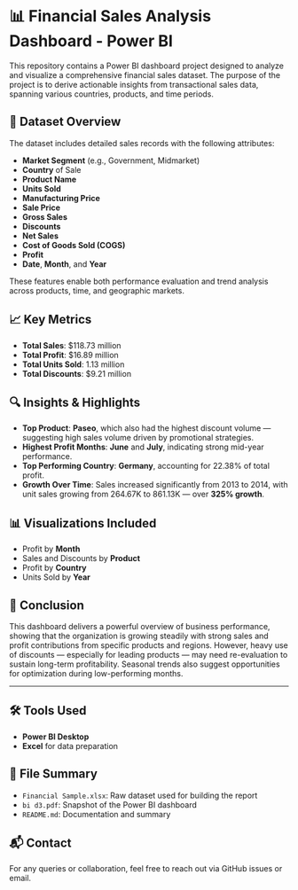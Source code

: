 # 📊 Financial Sales Analysis Dashboard - Power BI

This repository contains a Power BI dashboard project designed to analyze and visualize a comprehensive financial sales dataset. The purpose of the project is to derive actionable insights from transactional sales data, spanning various countries, products, and time periods.

## 📁 Dataset Overview

The dataset includes detailed sales records with the following attributes:

- **Market Segment** (e.g., Government, Midmarket)
- **Country** of Sale
- **Product Name**
- **Units Sold**
- **Manufacturing Price**
- **Sale Price**
- **Gross Sales**
- **Discounts**
- **Net Sales**
- **Cost of Goods Sold (COGS)**
- **Profit**
- **Date**, **Month**, and **Year**

These features enable both performance evaluation and trend analysis across products, time, and geographic markets.

## 📈 Key Metrics

- **Total Sales**: \$118.73 million  
- **Total Profit**: \$16.89 million  
- **Total Units Sold**: 1.13 million  
- **Total Discounts**: \$9.21 million  

## 🔍 Insights & Highlights

- **Top Product**: **Paseo**, which also had the highest discount volume — suggesting high sales volume driven by promotional strategies.
- **Highest Profit Months**: **June** and **July**, indicating strong mid-year performance.
- **Top Performing Country**: **Germany**, accounting for 22.38% of total profit.
- **Growth Over Time**: Sales increased significantly from 2013 to 2014, with unit sales growing from 264.67K to 861.13K — over **325% growth**.

## 📊 Visualizations Included

- Profit by **Month**
- Sales and Discounts by **Product**
- Profit by **Country**
- Units Sold by **Year**

## 📌 Conclusion

This dashboard delivers a powerful overview of business performance, showing that the organization is growing steadily with strong sales and profit contributions from specific products and regions. However, heavy use of discounts — especially for leading products — may need re-evaluation to sustain long-term profitability. Seasonal trends also suggest opportunities for optimization during low-performing months.

---

## 🛠 Tools Used

- **Power BI Desktop**
- **Excel** for data preparation

## 📄 File Summary

- `Financial Sample.xlsx`: Raw dataset used for building the report
- `bi d3.pdf`: Snapshot of the Power BI dashboard
- `README.md`: Documentation and summary

## 📬 Contact

For any queries or collaboration, feel free to reach out via GitHub issues or email.

